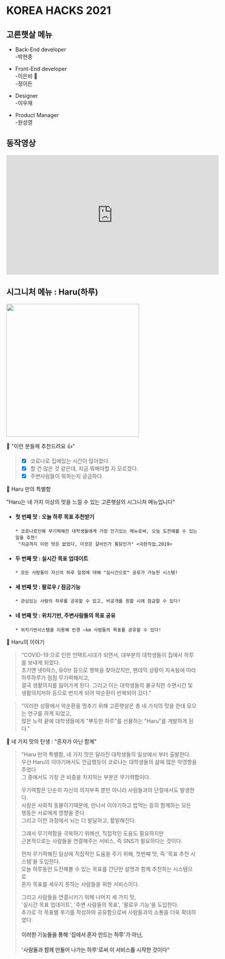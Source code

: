 # KOREA HACKS 2021 

## 고른햇살 메뉴

* Back-End developer  
-박현종

* Front-End developer  
-이은비   :star2:  
-정이든

* Designer  
-이우재 

* Product Manager  
-원성영

## 동작영상 

<iframe width="560" height="315" src="https://www.youtube.com/embed/AKE0fjI3_mQ" title="YouTube video player" frameborder="0" allow="accelerometer; autoplay; clipboard-write; encrypted-media; gyroscope; picture-in-picture" allowfullscreen></iframe>

## 시그니처 메뉴 : Haru(하루)  
  <a href="#"><img src=https://user-images.githubusercontent.com/76839243/104104209-0aaf0800-52ea-11eb-92c4-6edd37125436.jpg width="350" height="350"></a>   
  
:small_orange_diamond: "이런 분들께 추천드려요 :+1:"
> - [x] 코로나로 집에있는 시간이 많아졌다.
> - [x] 할 건 많은 것 같은데, 지금 뭐해야할 지 모르겠다. 
> - [x] 주변사람들이 뭐하는지 궁금하다.  

:small_orange_diamond: Haru 만의 특별함  

 "Haru는 네 가지 이상의 맛을 느낄 수 있는 고른햇살의 시그니처 메뉴입니다"  
    
  * #### 첫 번째 맛 : 오늘 하루 목표 추천받기  
        * 코로나로인해 무기력해진 대학생들에게 가장 인기있는 메뉴로써, 오늘 도전해볼 수 있는 일을 추천!
         "지금까지 이런 맛은 없었다, 이것은 갈비인가 통닭인가" <극한직업,2019> 
 
 * #### 두 번째 맛 : 실시간 목표 업데이트
       * 모든 사람들이 자신의 하루 일정에 대해 "실시간으로" 공유가 가능한 시스템!  
       
 * #### 세 번째 맛 : 팔로우 / 잠금기능
       * 관심있는 사람의 하루를 공유할 수 있고, 비공개를 원할 시에 잠금할 수 있다!
       
 * #### 네 번째 맛 : 위치기반, 주변사람들의 목표 공유
       * 위치기반시스템을 이용해 반경 ~km 사람들의 목표를 공유할 수 있다!  

:small_orange_diamond: Haru의 이야기  
> "COVID-19 으로 인한 언택트시대가 되면서, 대부분의 대학생들이 집에서 하루를 보내게 되었다.  
>  초기엔 넷0릭스, 유0브 등으로 행복을 찾아갔지만, 팬데믹 상황이 지속됨에 따라 하루하루가 점점 무기력해지고,  
>  결국 생활의지를 잃어가게 된다. 그리고 이는 대학생들의 불규칙한 수면시간 및 생활의지저하 등으로 번지게 되어 악순환이 반복되어 갔다."  

>  "이러한 상황에서 악순환을 멈추기 위해 고른햇살은 총 네 가지의 맛을 한데 모으는 연구를 하게 되었고,  
>  많은 노력 끝에 대학생들에게 "뿌듯한 하루"를 선물하는 "Haru"를 개발하게 된다."  

:small_orange_diamond: 네 가지 맛의 탄생 : "혼자가 아닌 함께"
> "Haru 만의 특별함, 네 가지 맛은 달라진 대학생들의 일상에서 부터 출발한다.  
>  우선 Haru의 이야기에서도 언급했듯이 코로나는 대학생들의 삶에 많은 악영향을 주었다  
>  그 중에서도 가장 큰 비중을 차지하는 부분은 무기력함이다.  
>
>  무기력함은 단순히 자신의 의지부족 뿐만 아니라 사람들과의 단절에서도 발생한다.  
>  사람은 사회적 동물이기때문에, 만나서 이야기하고 밥먹는 등의 함께하는 모든 행동은 서로에게 영향을 준다  
>  그리고 이런 과정에서 뇌는 더 발달하고, 활발해진다.  
>  
>  그래서 무기력함을 극복하기 위해선, 직접적인 도움도 필요하지만  
>  근본적으로는 사람들을 연결해주는 서비스, 즉 SNS가 필요하다는 것이다.  
>   
>  먼저 무기력해진 일상에 직접적인 도움을 주기 위해, 첫번째 맛, 즉 '목표 추천 시스템'을 도입한다.  
>  오늘 하루동안 도전해볼 수 있는 목표를 간단한 설명과 함께 추천하는 시스템으로  
>  혼자 목표를 세우지 못하는 사람들을 위한 서비스이다.  
>  
>  그리고 사람들을 연결시키기 위해 나머지 세 가지 맛,  
>  '실시간 목표 업데이트', '주변 사람들의 목표', '팔로우 기능'을 도입한다.  
>  추가로 각 목표별 후기를 작성하여 공유함으로써 사람들과의 소통을 더욱 확대하였다.  
>  
>  #### 이러한 기능들을 통해 '집에서 혼자 만드는 하루'가 아닌,
>  #### '사람들과 함께 만들어 나가는 하루'로써 이 서비스를 시작한 것이다"  
